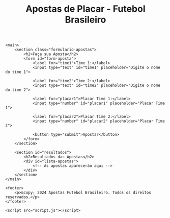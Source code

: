 <html lang="pt-br">
<head>
    <meta charset="UTF-8">
    <meta name="viewport" content="width=device-width, initial-scale=1.0">
    <title>Apostas Futebol Brasileiro</title>
    <link rel="stylesheet" href="styles.css">
</head>
<body>
    <header>
        <h1>Apostas de Placar - Futebol Brasileiro</h1>
    </header>

    <main>
        <section class="formulario-apostas">
            <h2>Faça sua Aposta</h2>
            <form id="form-aposta">
                <label for="time1">Time 1:</label>
                <input type="text" id="time1" placeholder="Digite o nome do time 1">

                <label for="time2">Time 2:</label>
                <input type="text" id="time2" placeholder="Digite o nome do time 2">

                <label for="placar1">Placar Time 1:</label>
                <input type="number" id="placar1" placeholder="Placar Time 1">

                <label for="placar2">Placar Time 2:</label>
                <input type="number" id="placar2" placeholder="Placar Time 2">

                <button type="submit">Apostar</button>
            </form>
        </section>

        <section id="resultados">
            <h2>Resultados das Apostas</h2>
            <div id="lista-apostas">
                <!-- As apostas aparecerão aqui -->
            </div>
        </section>
    </main>

    <footer>
        <p>&copy; 2024 Apostas Futebol Brasileiro. Todos os direitos reservados.</p>
    </footer>

    <script src="script.js"></script>
</body>
</html>
